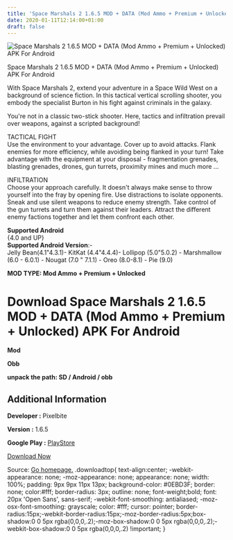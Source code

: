 ```yaml
---
title: 'Space Marshals 2 1.6.5 MOD + DATA (Mod Ammo + Premium + Unlocked) APK For Android'
date: 2020-01-11T12:14:00+01:00
draft: false
---
```


![Space Marshals 2 1.6.5 MOD + DATA (Mod Ammo + Premium + Unlocked) APK For Android](https://i0.wp.com/apkhome.net/wp-content/uploads/2020/01/Space-Marshals-2-1.6.5-MOD-DATA-Mod-Ammo-Premium-Unlocked.png "Space Marshals 2 1.6.5 MOD + DATA (Mod Ammo + Premium + Unlocked) APK For Android")

  

Space Marshals 2 1.6.5 MOD + DATA (Mod Ammo + Premium + Unlocked) APK For Android

With Space Marshals 2, extend your adventure in a Space Wild West on a background of science fiction. In this tactical vertical scrolling shooter, you embody the specialist Burton in his fight against criminals in the galaxy.

You're not in a classic two-stick shooter. Here, tactics and infiltration prevail over weapons, against a scripted background!

TACTICAL FIGHT  
Use the environment to your advantage. Cover up to avoid attacks. Flank enemies for more efficiency, while avoiding being flanked in your turn! Take advantage with the equipment at your disposal - fragmentation grenades, blasting grenades, drones, gun turrets, proximity mines and much more ...

INFILTRATION  
Choose your approach carefully. It doesn't always make sense to throw yourself into the fray by opening fire. Use distractions to isolate opponents. Sneak and use silent weapons to reduce enemy strength. Take control of the gun turrets and turn them against their leaders. Attract the different enemy factions together and let them confront each other.

**Supported Android**  
{4.0 and UP}  
**Supported Android Version**:-  
Jelly Bean(4.1"4.3.1)- KitKat (4.4"4.4.4)- Lollipop (5.0"5.0.2) - Marshmallow (6.0 - 6.0.1) - Nougat (7.0 " 7.1.1) - Oreo (8.0-8.1) - Pie (9.0)

**MOD TYPE: Mod Ammo + Premium + Unlocked**

Download Space Marshals 2 1.6.5 MOD + DATA (Mod Ammo + Premium + Unlocked) APK For Android
==========================================================================================

**Mod**

**Obb**

**unpack the path: SD / Android / obb**

Additional Information
----------------------

**Developer :** Pixelbite

**Version :** 1.6.5

**Google Play :** [PlayStore](https://play.google.com/store/apps/details?id=com.pixelbite.sm2)

  

[Download Now](https://store4app.co/post/space-marshals-2-1-6-5-mod-data-mod-ammo-premium-unlocked-apk-for-android_1578741182)

  
Source: [Go homepage.](https://store4app.co/post/space-marshals-2-1-6-5-mod-data-mod-ammo-premium-unlocked-apk-for-android_1578741182) .downloadtop{ text-align:center; -webkit-appearance: none; -moz-appearance: none; appearance: none; width: 100%; padding: 9px 9px 11px 13px; background-color: #0EBD3F; border: none; color:#fff; border-radius: 3px; outline: none; font-weight;bold; font: 20px 'Open Sans', sans-serif; -webkit-font-smoothing: antialiased; -moz-osx-font-smoothing: grayscale; color: #fff; cursor: pointer; border-radius:15px;-webkit-border-radius:15px;-moz-border-radius:5px;box-shadow:0 0 5px rgba(0,0,0,.2);-moz-box-shadow:0 0 5px rgba(0,0,0,.2);-webkit-box-shadow:0 0 5px rgba(0,0,0,.2) !important; }